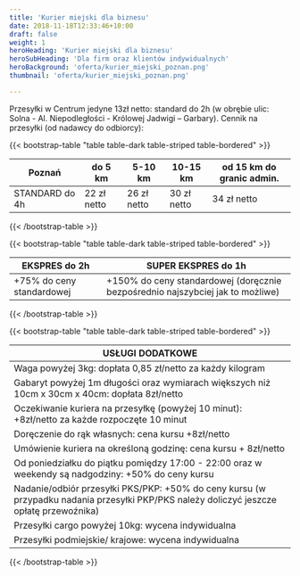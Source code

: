 ```yaml
---
title: 'Kurier miejski dla biznesu'
date: 2018-11-18T12:33:46+10:00
draft: false
weight: 1
heroHeading: 'Kurier miejski dla biznesu'
heroSubHeading: 'Dla firm oraz klientów indywidualnych'
heroBackground: 'oferta/kurier_miejski_poznan.png'
thumbnail: 'oferta/kurier_miejski_poznan.png'

---
```



Przesyłki w Centrum jedyne 13zł netto: standard do 2h (w obrębie ulic: Solna - Al. Niepodległości - Królowej Jadwigi – Garbary). Cennik na przesyłki (od nadawcy do odbiorcy):

{{< bootstrap-table "table table-dark table-striped table-bordered" >}}

| Poznań | do 5 km              | 5-10 km              | 10-15 km             | od 15 km do granic admin. |
|--------|---------------------|---------------------|---------------------|---------------------------|
| STANDARD do 4h | 22 zł netto | 26 zł netto | 30 zł netto | 34 zł netto |

{{< /bootstrap-table >}}

{{< bootstrap-table "table table-dark table-striped table-bordered" >}}


| EKSPRES do 2h | SUPER EKSPRES do 1h
|--------|------|
| +75% do ceny standardowej | +150% do ceny standardowej (doręcznie bezpośrednio najszybciej jak to możliwe)|

{{< /bootstrap-table >}}

{{< bootstrap-table "table table-dark table-striped table-bordered" >}}


|USŁUGI DODATKOWE|
|----|
| Waga powyżej 3kg: dopłata 0,85 zł/netto za każdy kilogram |
|Gabaryt powyżej 1m długości oraz wymiarach większych niż 10cm x 30cm x 40cm: dopłata 8zł/netto|
|Oczekiwanie kuriera na przesyłkę (powyżej 10 minut): +8zł/netto za każde rozpoczęte 10 minut|
|Doręczenie do rąk własnych: cena kursu +8zł/netto|
|Umówienie kuriera na określoną godzinę: cena kursu + 8zł/netto|
|Od poniedziałku do piątku pomiędzy 17:00 - 22:00 oraz w weekendy są nadgodziny: +50% do ceny kursu|
|Nadanie/odbiór przesyłki PKS/PKP: +50% do ceny kursu (w przypadku nadania przesyłki PKP/PKS należy doliczyć jeszcze opłatę przewoźnika)|
|Przesyłki cargo powyżej 10kg: wycena indywidualna|
|Przesyłki podmiejskie/ krajowe: wycena indywidualna|
{{< /bootstrap-table >}}